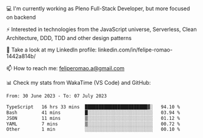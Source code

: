 💻 I'm currently working as Pleno Full-Stack Developer, but more focused on backend

⚡ Interested in technologies from the JavaScript universe, Serverless, Clean Architecture, DDD, TDD and other design patterns

👥 Take a look at my LinkedIn profile: linkedin.com/in/felipe-romao-1442a814b/

📫 How to reach me: feliperomao.a@gmail.com

📊 Check my stats from WakaTime (VS Code) and GitHub:

<!--START_SECTION:waka-->

```txt
From: 30 June 2023 - To: 07 July 2023

TypeScript   16 hrs 33 mins  ███████████████████████▓░   94.10 %
Bash         41 mins         █░░░░░░░░░░░░░░░░░░░░░░░░   03.94 %
JSON         11 mins         ▒░░░░░░░░░░░░░░░░░░░░░░░░   01.12 %
YAML         7 mins          ▒░░░░░░░░░░░░░░░░░░░░░░░░   00.72 %
Other        1 min           ░░░░░░░░░░░░░░░░░░░░░░░░░   00.10 %
```

<!--END_SECTION:waka-->
